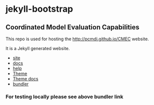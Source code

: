 jekyll-bootstrap
==========================

## Coordinated Model Evaluation Capabilities

This repo is used for hosting the http://pcmdi.github.io/CMEC website.

It is a Jekyll generated website.
* [site](https://jekyllrb.com)
* [docs](https://jekyllrb.com/docs/home/)
* [help](https://jekyllrb.com/help/)
* [Theme](https://github.com/pages-themes/cayman)
* [Theme docs](https://jekyllrb.com/docs/themes/)
* [bundler](https://help.github.com/articles/setting-up-your-github-pages-site-locally-with-jekyll/)

### For testing locally please see above bundler link